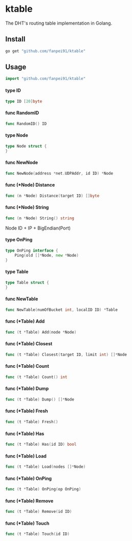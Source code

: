 # ktable

The DHT's routing table implementation in Golang.

## Install
```bash
go get "github.com/fanpei91/ktable"
```

## Usage
```go
import "github.com/fanpei91/ktable"
```

#### type ID

```go
type ID [20]byte
```


#### func  RandomID

```go
func RandomID() ID
```

#### type Node

```go
type Node struct {
}
```


#### func  NewNode

```go
func NewNode(address *net.UDPAddr, id ID) *Node
```

#### func (*Node) Distance

```go
func (n *Node) Distance(target ID) []byte
```

#### func (*Node) String

```go
func (n *Node) String() string
```
Node ID + IP + BigEndian(Port)

#### type OnPing

```go
type OnPing interface {
	Ping(old []*Node, new *Node)
}
```


#### type Table

```go
type Table struct {
}
```


#### func  NewTable

```go
func NewTable(numOfBucket int, localID ID) *Table
```

#### func (*Table) Add

```go
func (t *Table) Add(node *Node)
```

#### func (*Table) Closest

```go
func (t *Table) Closest(target ID, limit int) []*Node
```

#### func (*Table) Count

```go
func (t *Table) Count() int
```

#### func (*Table) Dump

```go
func (t *Table) Dump() []*Node
```

#### func (*Table) Fresh

```go
func (t *Table) Fresh()
```

#### func (*Table) Has

```go
func (t *Table) Has(id ID) bool
```

#### func (*Table) Load

```go
func (t *Table) Load(nodes []*Node)
```

#### func (*Table) OnPing

```go
func (t *Table) OnPing(op OnPing)
```

#### func (*Table) Remove

```go
func (t *Table) Remove(id ID)
```

#### func (*Table) Touch

```go
func (t *Table) Touch(id ID)
```
